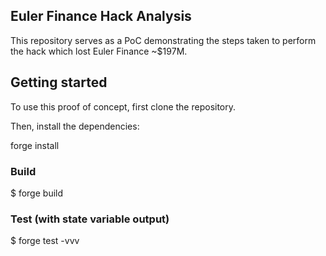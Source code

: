 ## Euler Finance  Hack Analysis

This repository serves as a PoC demonstrating the steps taken to perform the hack which lost Euler Finance ~$197M.




## Getting started

To use this proof of concept, first clone the repository.



Then, install the dependencies:


 forge install


### Build


$ forge build


### Test (with state variable output)


$ forge test -vvv

